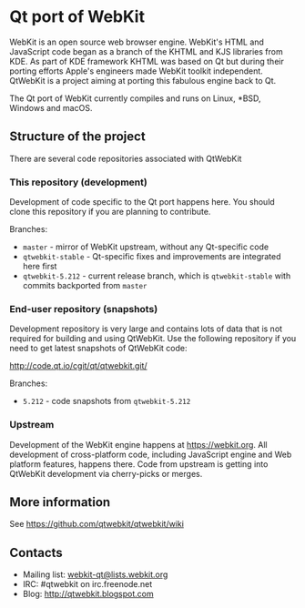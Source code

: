 # Qt port of WebKit

WebKit is an open source web browser engine. WebKit's HTML and JavaScript code began as a branch of the KHTML and KJS libraries from KDE. As part of KDE framework KHTML was based on Qt but during their porting efforts Apple's engineers made WebKit toolkit independent. QtWebKit is a project aiming at porting this fabulous engine back to Qt.

The Qt port of WebKit currently compiles and runs on Linux, *BSD, Windows and macOS.

## Structure of the project

There are several code repositories associated with QtWebKit

### This repository (development)

Development of code specific to the Qt port happens here. You should clone this repository if you are planning to contribute.

Branches:

* `master` - mirror of WebKit upstream, without any Qt-specific code
* `qtwebkit-stable` - Qt-specific fixes and improvements are integrated here first
* `qtwebkit-5.212` - current release branch, which is `qtwebkit-stable` with commits backported from `master`

### End-user repository (snapshots)

Development repository is very large and contains lots of data that is not required for building and using QtWebKit. Use the following repository if you need to get latest snapshots of QtWebKit code:

http://code.qt.io/cgit/qt/qtwebkit.git/

Branches:

* `5.212` - code snapshots from `qtwebkit-5.212`

### Upstream

Development of the WebKit engine happens at https://webkit.org. All development of cross-platform code, including JavaScript engine and Web platform features, happens there. Code from upstream is getting into QtWebKit development via cherry-picks or merges.

## More information

See https://github.com/qtwebkit/qtwebkit/wiki

## Contacts

* Mailing list: webkit-qt@lists.webkit.org
* IRC: #qtwebkit on irc.freenode.net
* Blog: http://qtwebkit.blogspot.com
